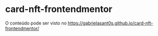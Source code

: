 # card-nft-frontendmentor

O conteúdo pode ser visto no https://gabrielasant0s.github.io/card-nft-frontendmentor/
